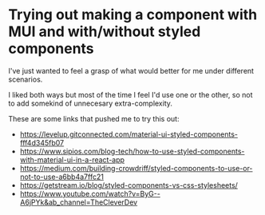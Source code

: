 # Trying out making a component with MUI and with/without styled components

I've just wanted to feel a grasp of what would better for me under different scenarios.

I liked both ways but most of the time I feel I'd use one or the other, so not to add
somekind of unnecesary extra-complexity.

These are some links that pushed me to try this out:
- https://levelup.gitconnected.com/material-ui-styled-components-fff4d345fb07
- https://www.sipios.com/blog-tech/how-to-use-styled-components-with-material-ui-in-a-react-app
- https://medium.com/building-crowdriff/styled-components-to-use-or-not-to-use-a6bb4a7ffc21
- https://getstream.io/blog/styled-components-vs-css-stylesheets/
- https://www.youtube.com/watch?v=ByG--A6jPYk&ab_channel=TheCleverDev
